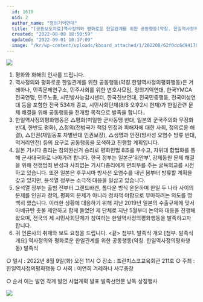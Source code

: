 ```yaml
---
  id: 1619
  uid: 2
  author_name: "정의기억연대"
  title: "[공동보도자료]역사정의와 평화로운 한일관계를 위한 공동행동(약칭. 한일역사정의평화행동) 발족식"
  created: "2022-08-08 18:50:59"
  updated: "2022-09-01 18:17:09"
  image: "/kr/wp-content/uploads/kboard_attached/1/202208/62f0dc6d941707976073.jpg"
---
```

![](/kr/wp-content/uploads/kboard_attached/1/202208/62f0dc6d941707976073.jpg)

1. 평화와 화해의 인사를 드립니다. 
2. 역사정의와 평화로운 한일관계를 위한 공동행동(약칭.한일역사정의평화행동)은 겨레하나, 민족문제연구소, 민주사회를 위한 변호사모임, 정의기억연대, 한국YMCA전국연맹, 민주노총, 시민방사능감시센터, 한국진보연대, 전국민중행동, 전국여성연대 등을 포함한 전국 534개 종교, 시민사회단체(8/8 오후2시 현재)가 한일관련 문제 해결을 위해 공동행동을 전개할 목적으로 발족을 합니다.. 
3. 한일역사정의평화행동은 △평화(미일한 군사동맹 반대, 일본의 군국주의화 무장화 반대, 한반도 평화), △정의(전범국가 책임 인정과 피해자에 대한 사죄, 정의로운 해결), △인권(재일동포 차별반대 인권보장), △생명과 안전(방사성 오염수 방류 반대, 먹거리안전) 등의 요구로 공동행동을 모색하고 진행할 계획입니다. 
4. 일본 기시다 총리는 참의원선거 승리로 평화헌법 8조를 부수고, 자위대 합법화를 통해 군사대국화로 나아가려 합니다. 한국 정부는 일본군’위안부’, 강제동원 문제 해결을 위해 전쟁범죄 반성과 사죄없는 기시다총리에게 면죄부를 주는 굴욕외교를 시전하고 있습니다. 또한 일본은 후쿠시마 방사선 오염수를 내년 봄부터 방류할 계획을 갖고 있지만, 윤석열 정부는 소극적 대응을 일삼고 있습니다. 
5. 윤석열 정부는 출범 전부터 그랜드바겐, 톱다운 방식 운운하며 한일 두 나라 사이의 문제를 인권과 정의, 평화의 문제가 아니라 정치적 야합으로 무마하려는 의도를 명백히 했습니다. 이러한 상황에 대응하기 위해 지난 2019년 일본의 수출규제에 맞서 아베규탄 촛불 제안하고 함께 들었던 제 단체로 지난 5월부터 논의와 대응을 진행해 왔으며, 전국의 제 시민사회단체가 참여하는 한일역사정의평화행동을 발족하고자 합니다.
6. 귀 언론사의 취재와 보도 요청을 드립니다. <끝>
첨부1. 발족식 개요
\[첨부. 발족식 개요\]
역사정의와 평화로운 한일관계를 위한 공동행동(약칭. 한일역사정의평화행동) 발족식 

○ 일시 : 2022년 8월 9일(화) 오전 11시
○ 장소 : 프란치스코교육회관 211호 
○ 주최 : 한일역사정의평화행동
○ 사회 : 이연희 겨레하나 사무총장

○ 순서
여는 발언 
각계 발언
사업계획 발표
발족선언문 낭독
상징행사 

![](/kr/wp-content/uploads/kboard_attached/1/202208/62f0dc3bce7869689271.jpg)